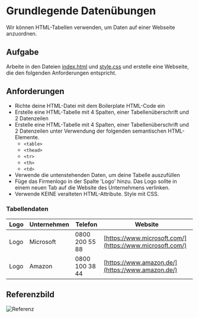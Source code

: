 # Grundlegende Datenübungen

Wir können HTML-Tabellen verwenden, um Daten auf einer Webseite anzuordnen.

## Aufgabe

Arbeite in den Dateien [index.html](./index.html) und [style.css](./style.css) und erstelle eine Webseite, die den folgenden Anforderungen entspricht.

## Anforderungen

- Richte deine HTML-Datei mit dem Boilerplate HTML-Code ein
- Erstelle eine HTML-Tabelle mit 4 Spalten, einer Tabellenüberschrift und 2 Datenzeilen
- Erstelle eine HTML-Tabelle mit 4 Spalten, einer Tabellenüberschrift und 2 Datenzeilen unter Verwendung der folgenden semantischen HTML-Elemente.
  - `<table>`
  - `<thead>`
  - `<tr>`
  - `<th>`
  - `<td>`
- Verwende die untenstehenden Daten, um deine Tabelle auszufüllen
- Füge das Firmenlogo in der Spalte 'Logo' hinzu. Das Logo sollte in einem neuen Tab auf die Website des Unternehmens verlinken.
- Verwende KEINE veralteten HTML-Attribute. Style mit CSS.

### Tabellendaten

| Logo | Unternehmen | Telefon        | Website                                                  |
| ---- | ----------- | -------------- | -------------------------------------------------------- |
| Logo | Microsoft   | 0800 200 55 88 | [https://www.microsoft.com/](https://www.microsoft.com/) |
| Logo | Amazon      | 0800 100 38 44 | [https://www.amazon.de/](https://www.amazon.de/)         |

## Referenzbild

![Referenz](/reference.png)
